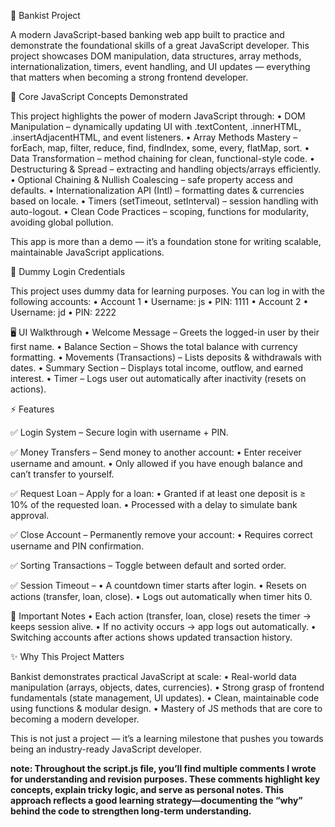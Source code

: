 🏦 Bankist Project

A modern JavaScript-based banking web app built to practice and demonstrate the foundational skills of a great JavaScript developer. This project showcases DOM manipulation, data structures, array methods, internationalization, timers, event handling, and UI updates — everything that matters when becoming a strong frontend developer.

🚀 Core JavaScript Concepts Demonstrated

This project highlights the power of modern JavaScript through:
• DOM Manipulation – dynamically updating UI with .textContent, .innerHTML, .insertAdjacentHTML, and event listeners.
• Array Methods Mastery – forEach, map, filter, reduce, find, findIndex, some, every, flatMap, sort.
• Data Transformation – method chaining for clean, functional-style code.
• Destructuring & Spread – extracting and handling objects/arrays efficiently.
• Optional Chaining & Nullish Coalescing – safe property access and defaults.
• Internationalization API (Intl) – formatting dates & currencies based on locale.
• Timers (setTimeout, setInterval) – session handling with auto-logout.
• Clean Code Practices – scoping, functions for modularity, avoiding global pollution.

This app is more than a demo — it’s a foundation stone for writing scalable, maintainable JavaScript applications.

👤 Dummy Login Credentials

This project uses dummy data for learning purposes.
You can log in with the following accounts:
• Account 1
• Username: js
• PIN: 1111
• Account 2
• Username: jd
• PIN: 2222

🖥️ UI Walkthrough
• Welcome Message – Greets the logged-in user by their first name.
• Balance Section – Shows the total balance with currency formatting.
• Movements (Transactions) – Lists deposits & withdrawals with dates.
• Summary Section – Displays total income, outflow, and earned interest.
• Timer – Logs user out automatically after inactivity (resets on actions).

⚡ Features

✅ Login System – Secure login with username + PIN.

✅ Money Transfers – Send money to another account:
• Enter receiver username and amount.
• Only allowed if you have enough balance and can’t transfer to yourself.

✅ Request Loan – Apply for a loan:
• Granted if at least one deposit is ≥ 10% of the requested loan.
• Processed with a delay to simulate bank approval.

✅ Close Account – Permanently remove your account:
• Requires correct username and PIN confirmation.

✅ Sorting Transactions – Toggle between default and sorted order.

✅ Session Timeout –
• A countdown timer starts after login.
• Resets on actions (transfer, loan, close).
• Logs out automatically when timer hits 0.

🧩 Important Notes
• Each action (transfer, loan, close) resets the timer → keeps session alive.
• If no activity occurs → app logs out automatically.
• Switching accounts after actions shows updated transaction history.

✨ Why This Project Matters

Bankist demonstrates practical JavaScript at scale:
• Real-world data manipulation (arrays, objects, dates, currencies).
• Strong grasp of frontend fundamentals (state management, UI updates).
• Clean, maintainable code using functions & modular design.
• Mastery of JS methods that are core to becoming a modern developer.

This is not just a project — it’s a learning milestone that pushes you towards being an industry-ready JavaScript developer.

**note: Throughout the script.js file, you’ll find multiple comments I wrote for understanding and revision purposes. These comments highlight key concepts, explain tricky logic, and serve as personal notes. This approach reflects a good learning strategy—documenting the “why” behind the code to strengthen long-term understanding.**
